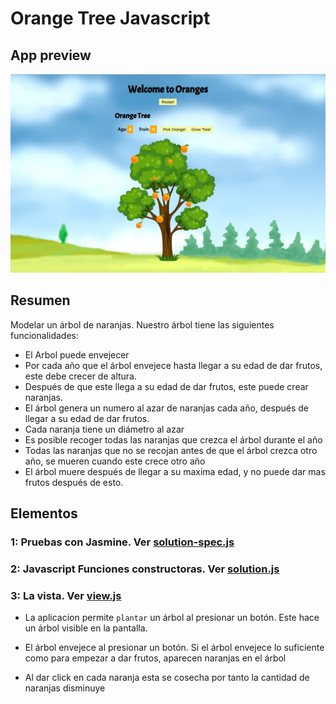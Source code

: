 # Orange Tree Javascript

## App preview
![App Preview](./app/images/preview.jpg?raw=true "Orange App Preview")

## Resumen

Modelar un árbol de naranjas. Nuestro árbol tiene las siguientes funcionalidades:

* El Arbol puede envejecer
* Por cada año que el árbol envejece hasta llegar a su edad de dar frutos, este debe crecer de altura.
* Después de que este llega a su edad de dar frutos, este puede crear naranjas.
* El árbol genera un numero al azar de naranjas cada año, después de llegar a su edad de dar frutos.
* Cada naranja tiene un diámetro al azar
* Es posible recoger todas las naranjas que crezca el árbol durante el año
* Todas las naranjas que no se recojan antes de que el árbol crezca otro año, se mueren cuando este crece otro año
* El árbol muere después de llegar a su maxima edad, y no puede dar mas frutos después de esto.


## Elementos


### 1: Pruebas con Jasmine. Ver [solution-spec.js](./spec/solution-spec.js)


### 2: Javascript Funciones constructoras. Ver [solution.js](./javascripts/solution.js)


### 3: La vista. Ver [view.js](./javascripts/view.js)

* La aplicacion permite `plantar` un árbol al presionar un botón. Este hace un árbol visible en la pantalla.

* El árbol envejece al presionar un botón.
Si el árbol envejece lo suficiente como para empezar a dar frutos, aparecen naranjas en el árbol 

* Al dar click en cada naranja esta se cosecha por tanto la cantidad de naranjas disminuye

